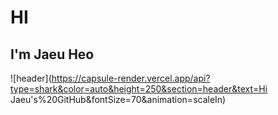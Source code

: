 # HI

## I'm Jaeu Heo

![header](https://capsule-render.vercel.app/api?type=shark&color=auto&height=250&section=header&text=Hi Jaeu's%20GitHub&fontSize=70&animation=scaleIn)

